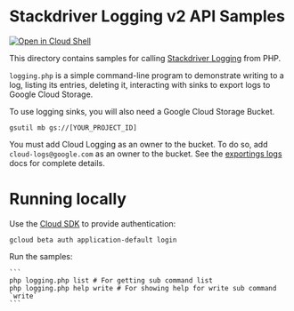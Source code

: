 # Stackdriver Logging v2 API Samples

[![Open in Cloud Shell][shell_img]][shell_link]

[shell_img]: http://gstatic.com/cloudssh/images/open-btn.svg
[shell_link]: https://console.cloud.google.com/cloudshell/open?git_repo=https://github.com/googlecloudplatform/php-docs-samples&page=editor&working_dir=logging

This directory contains samples for calling [Stackdriver Logging][logging]
from PHP.

`logging.php` is a simple command-line program to demonstrate writing to a log,
listing its entries, deleting it, interacting with sinks to export logs to
Google Cloud Storage.

To use logging sinks, you will also need a Google Cloud Storage Bucket.

    gsutil mb gs://[YOUR_PROJECT_ID]

You must add Cloud Logging as an owner to the bucket. To do so, add
`cloud-logs@google.com` as an owner to the bucket. See the
[exportings logs](https://cloud.google.com/logging/docs/export/configure_export#configuring_log_sinks)
docs for complete details.

# Running locally

Use the [Cloud SDK](https://cloud.google.com/sdk) to provide authentication:

    gcloud beta auth application-default login

Run the samples:

    ```
    php logging.php list # For getting sub command list
    php logging.php help write # For showing help for write sub command `write`
    ```

[logging]: https://cloud.google.com/logging/docs/reference/libraries
